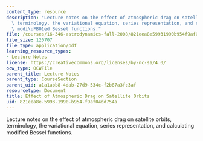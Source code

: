 ```yaml
---
content_type: resource
description: "Lecture notes on the effect of atmospheric drag on satellite orbits,\
  \ terminology, the variational equation, series representation, and calculating\
  \ modi\uFB01ed Bessel functions."
file: /courses/16-346-astrodynamics-fall-2008/821eea8e59931990b954f9af04dd754a_lec_28.pdf
file_size: 120707
file_type: application/pdf
learning_resource_types:
- Lecture Notes
license: https://creativecommons.org/licenses/by-nc-sa/4.0/
ocw_type: OCWFile
parent_title: Lecture Notes
parent_type: CourseSection
parent_uid: a1a1abb8-4dab-27d9-534c-f2b87a3fc3af
resourcetype: Document
title: Effect of Atmospheric Drag on Satellite Orbits
uid: 821eea8e-5993-1990-b954-f9af04dd754a
---
```

Lecture notes on the effect of atmospheric drag on satellite orbits, terminology, the variational equation, series representation, and calculating modiﬁed Bessel functions.